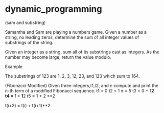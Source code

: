 # dynamic_programming

(sam and substring)

Samantha and Sam are playing a numbers game. Given a number as a string, no leading zeros, determine the sum of all integer values of substrings of the string.

Given an integer as a string, sum all of its substrings cast as integers. As the number may become large, return the value modulo.

Example

The substrings of 123 are 1, 2, 3, 12, 23, and 123 which sum to 164.

(Fibonacci Modified)
Given three integers,t1,t2, and n compute and print the n-th term of a modified Fibonacci sequence.
t1 = 0
t2 = 1
n = 5
t3 = 0 + 1**2
t4 = 1 + 1**2
t5 = 1 + 2 **2

t(i+2) = t(i) + t(i+1)**2
